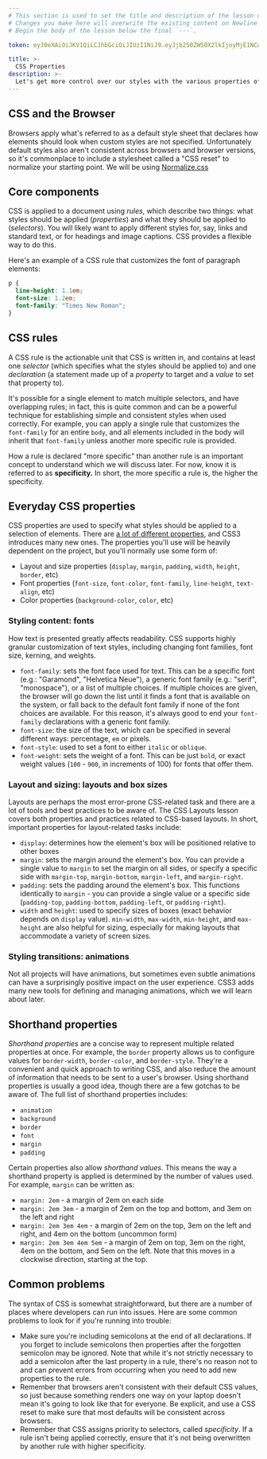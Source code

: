 ```yaml
---
# This section is used to set the title and description of the lesson on Newline. Do not edit `token`.
# Changes you make here will overwrite the existing content on Newline when synced via Github.
# Begin the body of the lesson below the final `---`.

token: eyJ0eXAiOiJKV1QiLCJhbGciOiJIUzI1NiJ9.eyJjb250ZW50X2lkIjoyMjE1NCwiY29udGVudF90eXBlIjoiTGVzc29uIn0.-_sm3UroYMSyUm1e_r6gyDvsjGm0sG7Yv4GmAwGl-UU

title: >-
  CSS Properties
description: >-
  Let's get more control over our styles with the various properties of our web pages and elements that we can target in CSS.
---
```

## CSS and the Browser
Browsers apply what's referred to as a default style sheet that declares how elements should look when custom styles are not specified. Unfortunately default styles also aren't consistent across browsers and browser versions, so it's commonplace to include a stylesheet called a "CSS reset" to normalize your starting point. We will be using [Normalize.css](http://necolas.github.io/normalize.css/)


## Core components
CSS is applied to a document using *rules*, which describe two things: what styles should be applied (*properties*) and what they should be applied to (*selectors*). You will likely want to apply different styles for, say, links and standard text, or for headings and image captions. CSS provides a flexible way to do this.

Here's an example of a CSS rule that customizes the font of paragraph elements: 

```css
p {
  line-height: 1.1em;
  font-size: 1.2em;
  font-family: "Times New Roman";
}
```

## CSS rules
A CSS rule is the actionable unit that CSS is written in, and contains at least one *selector* (which specifies what the styles should be applied to) and one *declaration* (a statement made up of a *property* to target and a *value* to set that property to). 

It's possible for a single element to match multiple selectors, and have overlapping rules; in fact, this is quite common and can be a powerful technique for establishing simple and consistent styles when used correctly. For example, you can apply a single rule that customizes the `font-family` for an entire `body`, and all elements included in the body will inherit that `font-family` unless another more specific rule is provided.

How a rule is declared "more specific" than another rule is an important concept to understand which we will discuss later. For now, know it is referred to as **specificity.** In short, the more specific a rule is, the higher the specificity.


## Everyday CSS properties
CSS properties are used to specify what styles should be applied to a selection of elements. There are [a lot of different properties](https://developer.mozilla.org/en-US/docs/Web/CSS/Reference), and CSS3 introduces many new ones. The properties you'll use will be heavily dependent on the project, but you'll normally use some form of:

- Layout and size properties (`display`, `margin`, `padding`, `width`, `height`, `border`, etc)
- Font properties (`font-size`, `font-color`, `font-family`, `line-height`, `text-align`, etc)
- Color properties (`background-color`, `color`, etc)

### Styling content: fonts
How text is presented greatly affects readability. CSS supports highly granular customization of text styles, including changing font families, font size, kerning, and weights.

- `font-family`: sets the font face used for text. This can be a specific font (e.g.: "Garamond", "Helvetica Neue"), a generic font family (e.g.: "serif", "monospace"), or a list of multiple choices. If multiple choices are given, the browser will go down the list until it finds a font that is available on the system, or fall back to the default font family if none of the font choices are available. For this reason, it's always good to end your `font-family` declarations with a generic font family. 
- `font-size`: the size of the text, which can be specified in several different ways: percentage, `em` or pixels.  
- `font-style`: used to set a font to either `italic` or `oblique`. 
- `font-weight`: sets the weight of a font. This can be just `bold`, or exact weight values (`100` - `900`, in increments of 100) for fonts that offer them. 

### Layout and sizing: layouts and box sizes
Layouts are perhaps the most error-prone CSS-related task and there are a lot of tools and best practices to be aware of. The CSS Layouts lesson covers both properties and practices related to CSS-based layouts. In short, important properties for layout-related tasks include:

- `display`: determines how the element's box will be positioned relative to other boxes
- `margin`: sets the margin around the element's box. You can provide a single value to `margin` to set the margin on all sides, or specify a specific side with `margin-top`, `margin-bottom`, `margin-left`, and `margin-right`. 
- `padding`: sets the padding around the element's box. This functions identically to `margin` - you can provide a single value or a specific side (`padding-top`, `padding-bottom`, `padding-left`, or `padding-right`).
- `width` and `height`: used to specify sizes of boxes (exact behavior depends on `display` value). `min-width`, `max-width`, `min-height`, and `max-height` are also helpful for sizing, especially for making layouts that accommodate a variety of screen sizes.

### Styling transitions: animations
Not all projects will have animations, but sometimes even subtle animations can have a surprisingly positive impact on the user experience. CSS3 adds many new tools for defining and managing animations, which we will learn about later. 

## Shorthand properties
*Shorthand properties* are a concise way to represent multiple related properties at once. For example, the `border` property allows us to configure values for `border-width`, `border-color`, and `border-style`. They're a convenient and quick approach to writing CSS, and also reduce the amount of information that needs to be sent to a user's browser. Using shorthand properties is usually a good idea, though there are a few gotchas to be aware of. The full list of shorthand properties includes:

- `animation`
- `background`
- `border`
- `font`
- `margin`
- `padding`

Certain properties also allow *shorthand values*. This means the way a shorthand property is applied is determined by the number of values used. For example, `margin` can be written as:

- `margin: 2em` - a margin of 2em on each side
- `margin: 2em 3em` - a margin of 2em on the top and bottom, and 3em on the left and right
- `margin: 2em 3em 4em` - a margin of 2em on the top, 3em on the left and right, and 4em on the bottom (uncommon form)
- `margin: 2em 3em 4em 5em` - a margin of 2em on top, 3em on the right, 4em on the bottom, and 5em on the left. Note that this moves in a clockwise direction, starting at the top.


## Common problems
The syntax of CSS is somewhat straightforward, but there are a number of places where developers can run into issues. Here are some common problems to look for if you're running into trouble:

- Make sure you're including semicolons at the end of all declarations. If you forget to include semicolons then properties after the forgotten semicolon may be ignored. Note that while it's not strictly necessary to add a semicolon after the last property in a rule, there's no reason not to and can prevent errors from occurring when you need to add new properties to the rule.
- Remember that browsers aren't consistent with their default CSS values, so just because something renders one way on your laptop doesn't mean it's going to look like that for everyone. Be explicit, and use a CSS reset to make sure that most defaults will be consistent across browsers.
- Remember that CSS assigns priority to selectors, called *specificity*. If a rule isn't being applied correctly, ensure that it's not being overwritten by another rule with higher specificity.

